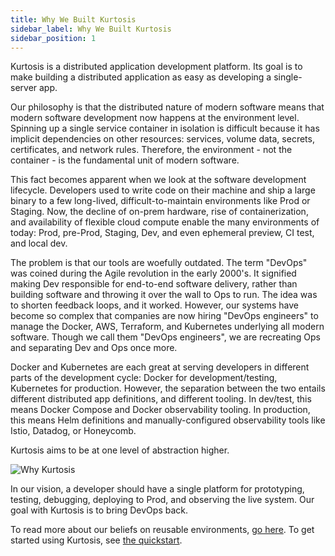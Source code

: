 ```yaml
---
title: Why We Built Kurtosis
sidebar_label: Why We Built Kurtosis
sidebar_position: 1
---
```


Kurtosis is a distributed application development platform. Its goal is to make building a distributed application as easy as developing a single-server app.

Our philosophy is that the distributed nature of modern software means that modern software development now happens at the environment level. Spinning up a single service container in isolation is difficult because it has implicit dependencies on other resources: services, volume data, secrets, certificates, and network rules. Therefore, the environment - not the container - is the fundamental unit of modern software.

This fact becomes apparent when we look at the software development lifecycle. Developers used to write code on their machine and ship a large binary to a few long-lived, difficult-to-maintain environments like Prod or Staging. Now, the decline of on-prem hardware, rise of containerization, and availability of flexible cloud compute enable the many environments of today: Prod, pre-Prod, Staging, Dev, and even ephemeral preview, CI test, and local dev.

The problem is that our tools are woefully outdated. The term "DevOps" was coined during the Agile revolution in the early 2000's. It signified making Dev responsible for end-to-end software delivery, rather than building software and throwing it over the wall to Ops to run. The idea was to shorten feedback loops, and it worked. However, our systems have become so complex that companies are now hiring "DevOps engineers" to manage the Docker, AWS, Terraform, and Kubernetes underlying all modern software. Though we call them "DevOps engineers", we are recreating Ops and separating Dev and Ops once more. 

Docker and Kubernetes are each great at serving developers in different parts of the development cycle: Docker for development/testing, Kubernetes for production. However, the separation between the two entails different distributed app definitions, and different tooling. In dev/test, this means Docker Compose and Docker observability tooling. In production, this means Helm definitions and manually-configured observability tools like Istio, Datadog, or Honeycomb.

Kurtosis aims to be at one level of abstraction higher. 

![Why Kurtosis](/img/home/kurtosis-utility.png)

In our vision, a developer should have a single platform for prototyping, testing, debugging, deploying to Prod, and observing the live system. Our goal with Kurtosis is to bring DevOps back.

To read more about our beliefs on reusable environments, [go here][reusable-environment-definitions]. To get started using Kurtosis, see [the quickstart][quickstart].

[reusable-environment-definitions]: ./reusable-environment-definitions.md
[quickstart]: ../get-started/quickstart-consumer.md
